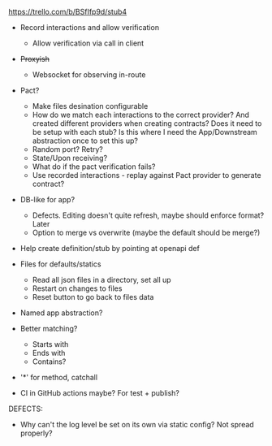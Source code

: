 https://trello.com/b/BSfIfp9d/stub4

- Record interactions and allow verification

  - Allow verification via call in client

- ~~Proxyish~~

  - Websocket for observing in-route

- Pact?

  - Make files desination configurable
  - How do we match each interactions to the correct provider? And created different providers when creating contracts? Does it need to be setup with each stub? Is this where I need the App/Downstream abstraction once to set this up?
  - Random port? Retry?
  - State/Upon receiving?
  - What do if the pact verification fails?
  - Use recorded interactions - replay against Pact provider to generate contract?

- DB-like for app?

  - Defects. Editing doesn't quite refresh, maybe should enforce format? Later
  - Option to merge vs overwrite (maybe the default should be merge?)

- Help create definition/stub by pointing at openapi def

- Files for defaults/statics

  - Read all json files in a directory, set all up
  - Restart on changes to files
  - Reset button to go back to files data

- Named app abstraction?

- Better matching?

  - Starts with
  - Ends with
  - Contains?

- '\*' for method, catchall

- CI in GitHub actions maybe? For test + publish?

DEFECTS:

- Why can't the log level be set on its own via static config? Not spread properly?
